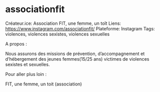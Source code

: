 # associationfit

Créateur.ice: Association FIT, une femme, un toît
Liens: https://www.instagram.com/associationfit/
Plateforme: Instagram
Tags: violences, violences sexistes, violences sexuelles

A propos :

Nous assurons des missions de prévention, d’accompagnement et d’hébergement des jeunes femmes(15/25 ans) victimes de violences sexistes et sexuelles.

Pour aller plus loin :

FIT, une femme, un toit (association)